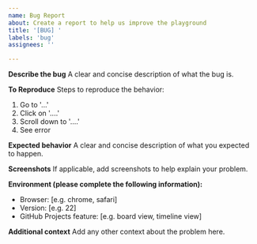 ```yaml
---
name: Bug Report
about: Create a report to help us improve the playground
title: '[BUG] '
labels: 'bug'
assignees: ''

---
```


**Describe the bug**
A clear and concise description of what the bug is.

**To Reproduce**
Steps to reproduce the behavior:
1. Go to '...'
2. Click on '....'
3. Scroll down to '....'
4. See error

**Expected behavior**
A clear and concise description of what you expected to happen.

**Screenshots**
If applicable, add screenshots to help explain your problem.

**Environment (please complete the following information):**
- Browser: [e.g. chrome, safari]
- Version: [e.g. 22]
- GitHub Projects feature: [e.g. board view, timeline view]

**Additional context**
Add any other context about the problem here.